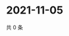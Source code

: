 # 2021-11-05

共 0 条

<!-- BEGIN WEIBO -->
<!-- 最后更新时间 Fri Nov 05 2021 03:09:22 GMT+0800 (China Standard Time) -->

<!-- END WEIBO -->
